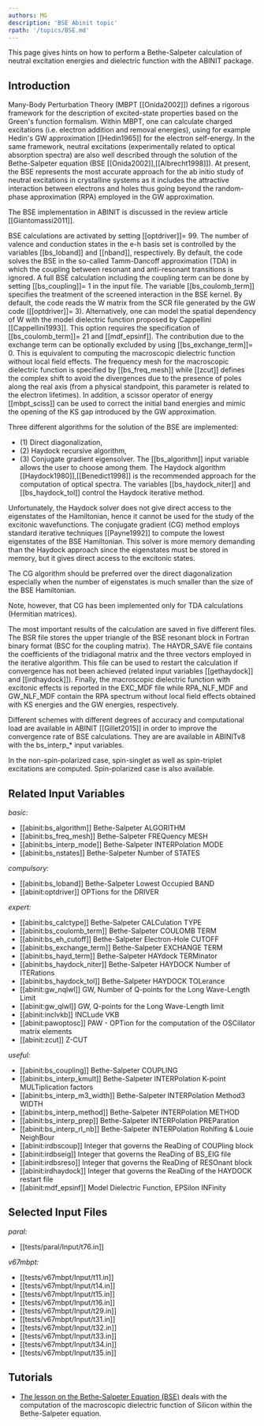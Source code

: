 ```yaml
---
authors: MG
description: 'BSE Abinit topic'
rpath: '/topics/BSE.md'
---
```

<!--
This file is automatically generated by mksite.py. All changes will be lost.
Change the input yaml files or the python code
-->

This page gives hints on how to perform a Bethe-Salpeter calculation of neutral excitation energies and
dielectric function with the ABINIT package.

## Introduction

Many-Body Perturbation Theory (MBPT [[Onida2002]]) defines a rigorous
framework for the description of excited-state properties based on the Green's
function formalism. Within MBPT, one can calculate charged excitations (i.e.
electron addition and removal energies), using for example Hedin's GW
approximation [[Hedin1965]] for the electron self-energy. In the same
framework, neutral excitations (experimentally related to optical absorption
spectra) are also well described through the solution of the Bethe-Salpeter
equation (BSE [[Onida2002]],[[Albrecht1998]]). At present, the BSE represents
the most accurate approach for the ab initio study of neutral excitations in
crystalline systems as it includes the attractive interaction between
electrons and holes thus going beyond the random-phase approximation (RPA)
employed in the GW approximation.

The BSE implementation in ABINIT is discussed in the review article
[[Giantomassi2011]].

BSE calculations are activated by setting [[optdriver]]= 99. The number of
valence and conduction states in the e-h basis set is controlled by the
variables [[bs_loband]] and [[nband]], respectively. By default, the code
solves the BSE in the so-called Tamm-Dancoff approximation (TDA) in which the
coupling between resonant and anti-resonant transitions is ignored. A full BSE
calculation including the coupling term can be done by setting
[[bs_coupling]]= 1 in the input file. The variable [[bs_coulomb_term]]
specifies the treatment of the screened interaction in the BSE kernel. By
default, the code reads the W matrix from the SCR file generated by the GW
code ([[optdriver]]= 3). Alternatively, one can model the spatial dependency
of W with the model dielectric function proposed by Cappellini
[[Cappellini1993]]. This option requires the specification of
[[bs_coulomb_term]]= 21 and [[mdf_epsinf]]. The contribution due to the
exchange term can be optionally excluded by using [[bs_exchange_term]]= 0.
This is equivalent to computing the macroscopic dielectric function without
local field effects. The frequency mesh for the macroscopic dielectric
function is specified by [[bs_freq_mesh]] while [[zcut]] defines the complex
shift to avoid the divergences due to the presence of poles along the real
axis (from a physical standpoint, this parameter is related to the electron
lifetimes). In addition, a scissor operator of energy [[mbpt_sciss]] can be
used to correct the initial band energies and mimic the opening of the KS gap
introduced by the GW approximation.

Three different algorithms for the solution of the BSE are implemented:

* (1) Direct diagonalization,
* (2) Haydock recursive algorithm,
* (3) Conjugate gradient eigensolver.
The [[bs_algorithm]] input variable allows the user to choose among them. The
Haydock algorithm [[Haydock1980]],[[Benedict1998]] is the recommended approach
for the computation of optical spectra. The variables [[bs_haydock_niter]] and
[[bs_haydock_tol]] control the Haydock iterative method.

Unfortunately, the Haydock solver does not give direct access to the
eigenstates of the Hamiltonian, hence it cannot be used for the study of the
excitonic wavefunctions. The conjugate gradient (CG) method employs standard
iterative techniques [[Payne1992]] to compute the lowest eigenstates of the
BSE Hamiltonian. This solver is more memory demanding than the Haydock
approach since the eigenstates must be stored in memory, but it gives direct
access to the excitonic states.

The CG algorithm should be preferred over the direct diagonalization
especially when the number of eigenstates is much smaller than the size of the
BSE Hamiltonian.

Note, however, that CG has been implemented only for TDA calculations
(Hermitian matrices).

The most important results of the calculation are saved in five different
files. The BSR file stores the upper triangle of the BSE resonant block in
Fortran binary format (BSC for the coupling matrix). The HAYDR_SAVE file
contains the coefficients of the tridiagonal matrix and the three vectors
employed in the iterative algorithm. This file can be used to restart the
calculation if convergence has not been achieved (related input variables
[[gethaydock]] and [[irdhaydock]]). Finally, the macroscopic dielectric
function with excitonic effects is reported in the EXC_MDF file while
RPA_NLF_MDF and GW_NLF_MDF contain the RPA spectrum without local field
effects obtained with KS energies and the GW energies, respectively.

Different schemes with different degrees of accuracy and computational load
are available in ABINIT [[Gillet2015]] in order to improve the convergence
rate of BSE calculations. They are are available in ABINITv8 with the
bs_interp_* input variables.

In the non-spin-polarized case, spin-singlet as well as spin-triplet
excitations are computed. Spin-polarized case is also available.



## Related Input Variables

*basic:*

- [[abinit:bs_algorithm]]  Bethe-Salpeter ALGORITHM
- [[abinit:bs_freq_mesh]]  Bethe-Salpeter FREQuency MESH
- [[abinit:bs_interp_mode]]  Bethe-Salpeter INTERPolation MODE
- [[abinit:bs_nstates]]  Bethe-Salpeter Number of STATES
 
*compulsory:*

- [[abinit:bs_loband]]  Bethe-Salpeter Lowest Occupied BAND
- [[abinit:optdriver]]  OPTions for the DRIVER
 
*expert:*

- [[abinit:bs_calctype]]  Bethe-Salpeter CALCulation TYPE
- [[abinit:bs_coulomb_term]]  Bethe-Salpeter COULOMB TERM
- [[abinit:bs_eh_cutoff]]  Bethe-Salpeter Electron-Hole CUTOFF
- [[abinit:bs_exchange_term]]  Bethe-Salpeter EXCHANGE TERM
- [[abinit:bs_hayd_term]]  Bethe-Salpeter HAYdock TERMinator
- [[abinit:bs_haydock_niter]]  Bethe-Salpeter HAYDOCK Number of ITERations
- [[abinit:bs_haydock_tol]]  Bethe-Salpeter HAYDOCK TOLerance
- [[abinit:gw_nqlwl]]  GW, Number of Q-points for the Long Wave-Length Limit
- [[abinit:gw_qlwl]]  GW, Q-points for the Long Wave-Length limit
- [[abinit:inclvkb]]  INCLude VKB
- [[abinit:pawoptosc]]  PAW - OPTion for the computation of the OSCillator matrix elements
- [[abinit:zcut]]  Z-CUT
 
*useful:*

- [[abinit:bs_coupling]]  Bethe-Salpeter COUPLING
- [[abinit:bs_interp_kmult]]  Bethe-Salpeter INTERPolation K-point MULTiplication factors
- [[abinit:bs_interp_m3_width]]  Bethe-Salpeter INTERPolation Method3 WIDTH
- [[abinit:bs_interp_method]]  Bethe-Salpeter INTERPolation METHOD
- [[abinit:bs_interp_prep]]  Bethe-Salpeter INTERPolation PREParation
- [[abinit:bs_interp_rl_nb]]  Bethe-Salpeter INTERPolation Rohlfing & Louie NeighBour
- [[abinit:irdbscoup]]  Integer that governs the ReaDing of COUPling block
- [[abinit:irdbseig]]  Integer that governs the ReaDing of BS_EIG file
- [[abinit:irdbsreso]]  Integer that governs the ReaDing of RESOnant block
- [[abinit:irdhaydock]]  Integer that governs the ReaDing of the HAYDOCK restart file
- [[abinit:mdf_epsinf]]  Model Dielectric Function, EPSilon INFinity
 

## Selected Input Files

*paral:*

- [[tests/paral/Input/t76.in]]
 
*v67mbpt:*

- [[tests/v67mbpt/Input/t11.in]]
- [[tests/v67mbpt/Input/t14.in]]
- [[tests/v67mbpt/Input/t15.in]]
- [[tests/v67mbpt/Input/t16.in]]
- [[tests/v67mbpt/Input/t29.in]]
- [[tests/v67mbpt/Input/t31.in]]
- [[tests/v67mbpt/Input/t32.in]]
- [[tests/v67mbpt/Input/t33.in]]
- [[tests/v67mbpt/Input/t34.in]]
- [[tests/v67mbpt/Input/t35.in]]
 

## Tutorials

* [The lesson on the Bethe-Salpeter Equation (BSE)](../../tutorial/generated_files/lesson_bse.html) deals with the computation of the macroscopic dielectric function of Silicon within the Bethe-Salpeter equation. 

